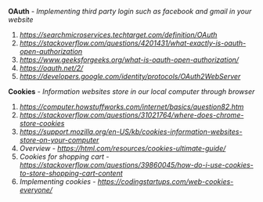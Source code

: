 
**OAuth** - *Implementing third party login such as facebook and gmail in your website* 

  1. *https://searchmicroservices.techtarget.com/definition/OAuth*
  2. *https://stackoverflow.com/questions/4201431/what-exactly-is-oauth-open-authorization* 
  3. *https://www.geeksforgeeks.org/what-is-oauth-open-authorization/*
  4. *https://oauth.net/2/*
  5. *https://developers.google.com/identity/protocols/OAuth2WebServer*
  
**Cookies** - *Information websites store in our local computer through browser*

  1. *https://computer.howstuffworks.com/internet/basics/question82.htm*
  2. *https://stackoverflow.com/questions/31021764/where-does-chrome-store-cookies*
  3. *https://support.mozilla.org/en-US/kb/cookies-information-websites-store-on-your-computer*
  4. *Overview - https://html.com/resources/cookies-ultimate-guide/*
  5. *Cookies for shopping cart - https://stackoverflow.com/questions/39860045/how-do-i-use-cookies-to-store-shopping-cart-content*
  6. *Implementing cookies - https://codingstartups.com/web-cookies-everyone/*
